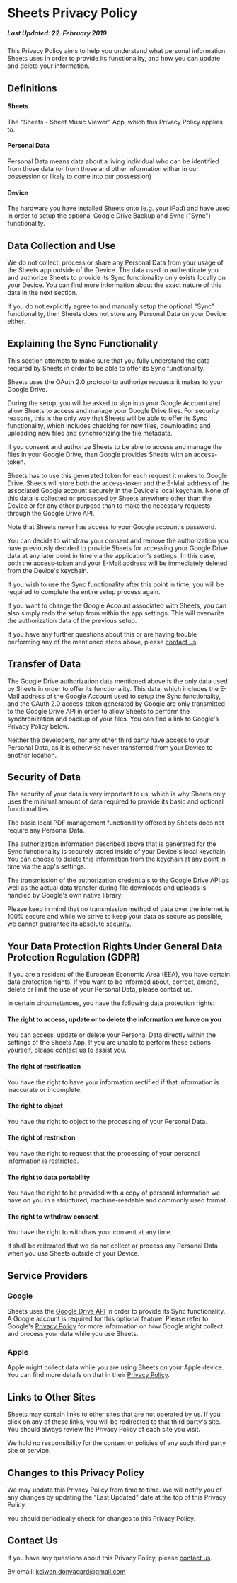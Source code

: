 # Sheets Privacy Policy
##### Last Updated: 22. February 2019

This Privacy Policy aims to help you understand what personal information Sheets uses in order to provide its functionality, and how you can update and delete your information.



## Definitions

#### Sheets
The "Sheets - Sheet Music Viewer" App, which this Privacy Policy applies to.

#### Personal Data
Personal Data means data about a living individual who can be identified from those data (or from those and other information either in our possession or likely to come into our possession)

#### Device
The hardware you have installed Sheets onto (e.g. your iPad) and have used in order to setup the optional Google Drive Backup and Sync ("Sync") functionality.



## Data Collection and Use

We do not collect, process or share any Personal Data from your usage of the Sheets app outside of the Device. The data used to authenticate you and authorize Sheets to provide its Sync functionality only exists locally on your Device. You can find more information about the exact nature of this data in the next section.

If you do not explicitly agree to and manually setup the optional "Sync" functionality, then Sheets does not store any Personal Data on your Device either.

## Explaining the Sync Functionality

This section attempts to make sure that you fully understand the data required by Sheets in order to be able to offer its Sync functionality.

Sheets uses the OAuth 2.0 protocol to authorize requests it makes to your Google Drive.

During the setup, you will be asked to sign into your Google Account and allow Sheets to access and manage your Google Drive files. For security reasons, this is the only way that Sheets will be able to offer its Sync functionality, which includes checking for new files, downloading and uploading new files and synchronizing the file metadata.

If you consent and authorize Sheets to be able to access and manage the files in your Google Drive, then Google provides Sheets with an access-token.

Sheets has to use this generated token for each request it makes to Google Drive. Sheets will store both the access-token and the E-Mail address of the associated Google account securely in the Device's local keychain. None of this data is collected or processed by Sheets anywhere other than the Device or for any other purpose than to make the necessary requests through the Google Drive API.

Note that Sheets never has access to your Google account's password.

You can decide to withdraw your consent and remove the authorization you have previously decided to provide Sheets for accessing your Google Drive data at any later point in time via the application's settings. In this case, both the access-token and your E-Mail address will be immediately deleted from the Device's keychain.

If you wish to use the Sync functionality after this point in time, you will be required to complete the entire setup process again.

If you want to change the Google Account associated with Sheets, you can also simply redo the setup from within the app settings. This will overwrite the authorization data of the previous setup.

If you have any further questions about this or are having trouble performing any of the mentioned steps above, please [contact us](http://www.keiwando.com/contact).

## Transfer of Data

The Google Drive authorization data mentioned above is the only data used by Sheets in order to offer its functionality. This data, which includes the E-Mail address of the Google Account used to setup the Sync functionality, and the OAuth 2.0 access-token generated by Google are only transmitted to the Google Drive API in order to allow Sheets to perform the synchronization and backup of your files. You can find a link to Google's Privacy Policy below.

Neither the developers, nor any other third party have access to your Personal Data, as it is otherwise never transferred from your Device to another location.

## Security of Data

The security of your data is very important to us, which is why Sheets only uses the minimal amount of data required to provide its basic and optional functionalities. 

The basic local PDF management functionality offered by Sheets does not require any Personal Data.

The authorization information described above that is generated for the Sync functionality is securely stored inside of your Device's local keychain. You can choose to delete this information from the keychain at any point in time via the app's settings.

The transmission of the authorization credentials to the Google Drive API as well as the actual data transfer during file downloads and uploads is handled by Google's own native library.

Please keep in mind that no transmission method of data over the internet is 100% secure and while we strive to keep your data as secure as possible, we cannot guarantee its absolute security.

## Your Data Protection Rights Under General Data Protection Regulation (GDPR)

If you are a resident of the European Economic Area (EEA), you have certain data protection rights. If you want to be informed about, correct, amend, delete or limit the use of your Personal Data, please contact us.

In certain circumstances, you have the following data protection rights:

#### The right to access, update or to delete the information we have on you
You can access, update or delete your Personal Data directly within the settings of the Sheets App. If you are unable to perform these actions yourself, please contact us to assist you.

#### The right of rectification
You have the right to have your information rectified if that information is inaccurate or incomplete.

#### The right to object
You have the right to object to the processing of your Personal Data.

#### The right of restriction
You have the right to request that the processing of your personal information is restricted.

#### The right to data portability
You have the right to be provided with a copy of personal information we have on you in a structured, machine-readable and commonly used format.

#### The right to withdraw consent
You have the right to withdraw your consent at any time.


It shall be reiterated that we do not collect or process any Personal Data when you use Sheets outside of your Device.

## Service Providers

### Google

Sheets uses the [Google Drive API](https://developers.google.com/drive/api/v3/about-auth) in order to provide its Sync functionality. A Google account is required for this optional feature. Please refer to Google's [Privacy Policy](https://policies.google.com/privacy?hl=en) for more information on how Google might collect and process your data while you use Sheets.

### Apple

Apple might collect data while you are using Sheets on your Apple device. You can find more details on that in their [Privacy Policy](https://www.apple.com/legal/privacy/de-ww/).

## Links to Other Sites

Sheets may contain links to other sites that are not operated by us. If you click on any of these links, you will be redirected to that third party's site. You should always review the Privacy Policy of each site you visit. 

We hold no responsibility for the content or policies of any such third party site or service.

## Changes to this Privacy Policy

We may update this Privacy Policy from time to time. We will notify you of any changes by updating the "Last Updated" date at the top of this Privacy Policy.

You should periodically check for changes to this Privacy Policy.

## Contact Us

If you have any questions about this Privacy Policy, please [contact us](http://www.keiwando.com/contact).

By email: keiwan.donyagard@gmail.com


